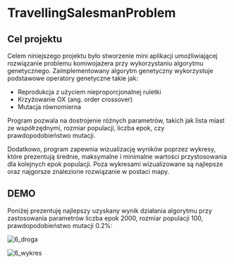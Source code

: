 # TravellingSalesmanProblem

## Cel projektu
Celem niniejszego projektu było stworzenie mini aplikacji umożliwiającej rozwiązanie problemu komiwojażera przy wykorzystaniu algorytmu genetycznego. Zaimplementowany algorytm genetyczny wykorzystuje podstawowe operatory genetyczne takie jak:
* Reprodukcja z użyciem nieproporcjonalnej ruletki
* Krzyżowanie OX (ang. order crossover)
* Mutacja równomierna

Program pozwala na dostrojenie różnych parametrów, takich jak lista miast ze współrzędnymi, rozmiar populacji, liczba epok, czy prawdopodobieństwo mutacji.

Dodatkowo, program zapewnia wizualizację wyników poprzez wykresy, które prezentują średnie, maksymalne i minimalne wartości przystosowania dla kolejnych epok populacji. Poza wykresami wizualizowane są najlepsze oraz najgorsze znalezione rozwiązanie w postaci mapy.

## DEMO
Poniżej prezentuję najlepszy uzyskany wynik działania algorytmu przy zastosowania parametrów liczba epok 2000, rozmiar populacji 100, prawdopodobieństwo mutacji 0.2%:

![6_droga](https://github.com/MichalZdanuk/TravellingSalesmanProblem/assets/76063659/1636fae7-4265-4dd9-a9ca-4c5c29df7b9f)

![6_wykres](https://github.com/MichalZdanuk/TravellingSalesmanProblem/assets/76063659/54d9f03a-62a0-4386-a5fd-9aa3aeff3a00)

